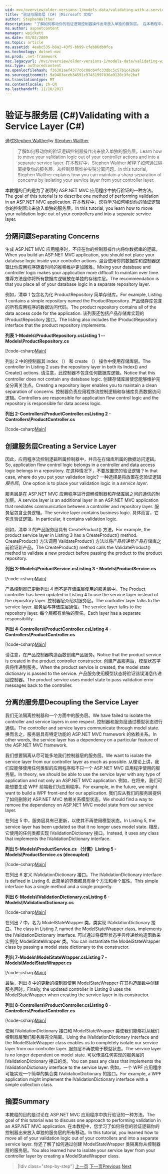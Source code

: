 ```yaml
---
uid: mvc/overview/older-versions-1/models-data/validating-with-a-service-layer-cs
title: "验证与服务层 (C#) |Microsoft 文档"
author: StephenWalther
description: "了解如何移动你的验证逻辑控制器操作出来放入单独的服务层。 在本教程中，Stephen Walther 解释了如何你..."
ms.author: aspnetcontent
manager: wpickett
ms.date: 03/02/2009
ms.topic: article
ms.assetid: 4eabc535-b8a1-43f5-bb99-cfeb86db0fca
ms.technology: dotnet-mvc
ms.prod: .net-framework
msc.legacyurl: /mvc/overview/older-versions-1/models-data/validating-with-a-service-layer-cs
msc.type: authoredcontent
ms.openlocfilehash: f36301aef4377c6c00cb4fc33dbc5c57b1c426a9
ms.sourcegitcommit: 9a9483aceb34591c97451997036a9120c3fe2baf
ms.translationtype: MT
ms.contentlocale: zh-CN
ms.lasthandoff: 11/10/2017
---
```

<a name="validating-with-a-service-layer-c"></a><span data-ttu-id="87f4f-104">验证与服务层 (C#)</span><span class="sxs-lookup"><span data-stu-id="87f4f-104">Validating with a Service Layer (C#)</span></span>
====================
<span data-ttu-id="87f4f-105">通过[Stephen Walther](https://github.com/StephenWalther)</span><span class="sxs-lookup"><span data-stu-id="87f4f-105">by [Stephen Walther](https://github.com/StephenWalther)</span></span>

> <span data-ttu-id="87f4f-106">了解如何移动你的验证逻辑控制器操作出来放入单独的服务层。</span><span class="sxs-lookup"><span data-stu-id="87f4f-106">Learn how to move your validation logic out of your controller actions and into a separate service layer.</span></span> <span data-ttu-id="87f4f-107">在本教程中，Stephen Walther 解释了如何通过隔离接受你的服务层，从控制器层维护尖锐分离问题。</span><span class="sxs-lookup"><span data-stu-id="87f4f-107">In this tutorial, Stephen Walther explains how you can maintain a sharp separation of concerns by isolating your service layer from your controller layer.</span></span>


<span data-ttu-id="87f4f-108">本教程的目的是为了说明的 ASP.NET MVC 应用程序中执行验证的一种方法。</span><span class="sxs-lookup"><span data-stu-id="87f4f-108">The goal of this tutorial is to describe one method of performing validation in an ASP.NET MVC application.</span></span> <span data-ttu-id="87f4f-109">在本教程中，您将学习如何移动你的验证逻辑你的控制器出来放入单独的服务层。</span><span class="sxs-lookup"><span data-stu-id="87f4f-109">In this tutorial, you learn how to move your validation logic out of your controllers and into a separate service layer.</span></span>

## <a name="separating-concerns"></a><span data-ttu-id="87f4f-110">分隔问题</span><span class="sxs-lookup"><span data-stu-id="87f4f-110">Separating Concerns</span></span>

<span data-ttu-id="87f4f-111">生成 ASP.NET MVC 应用程序时，不应在你的控制器操作内将你数据库的逻辑。</span><span class="sxs-lookup"><span data-stu-id="87f4f-111">When you build an ASP.NET MVC application, you should not place your database logic inside your controller actions.</span></span> <span data-ttu-id="87f4f-112">混合使用你的数据库和控制器逻辑让你应用程序随着时间的推移维护更加困难。</span><span class="sxs-lookup"><span data-stu-id="87f4f-112">Mixing your database and controller logic makes your application more difficult to maintain over time.</span></span> <span data-ttu-id="87f4f-113">推荐方法是你将所有数据库逻辑放在单独的存储库层。</span><span class="sxs-lookup"><span data-stu-id="87f4f-113">The recommendation is that you place all of your database logic in a separate repository layer.</span></span>

<span data-ttu-id="87f4f-114">例如，清单 1 包含名为化 ProductRepository 简单存储库。</span><span class="sxs-lookup"><span data-stu-id="87f4f-114">For example, Listing 1 contains a simple repository named the ProductRepository.</span></span> <span data-ttu-id="87f4f-115">产品储存库包含的所有应用程序的数据访问代码。</span><span class="sxs-lookup"><span data-stu-id="87f4f-115">The product repository contains all of the data access code for the application.</span></span> <span data-ttu-id="87f4f-116">该列表还包括产品存储库实现的 IProductRepository 接口。</span><span class="sxs-lookup"><span data-stu-id="87f4f-116">The listing also includes the IProductRepository interface that the product repository implements.</span></span>

<span data-ttu-id="87f4f-117">**列表 1-Models\ProductRepository.cs**</span><span class="sxs-lookup"><span data-stu-id="87f4f-117">**Listing 1 -- Models\ProductRepository.cs**</span></span>

[!code-csharp[Main](validating-with-a-service-layer-cs/samples/sample1.cs)]

<span data-ttu-id="87f4f-118">列出 2 中的控制器其 index （） 和 create （） 操作中使用存储库层。</span><span class="sxs-lookup"><span data-stu-id="87f4f-118">The controller in Listing 2 uses the repository layer in both its Index() and Create() actions.</span></span> <span data-ttu-id="87f4f-119">请注意，此控制器不包含任何数据库逻辑。</span><span class="sxs-lookup"><span data-stu-id="87f4f-119">Notice that this controller does not contain any database logic.</span></span> <span data-ttu-id="87f4f-120">创建存储库层使您能够维护完全分离关注点。</span><span class="sxs-lookup"><span data-stu-id="87f4f-120">Creating a repository layer enables you to maintain a clean separation of concerns.</span></span> <span data-ttu-id="87f4f-121">控制器负责应用程序流控制逻辑和存储库负责数据访问逻辑。</span><span class="sxs-lookup"><span data-stu-id="87f4f-121">Controllers are responsible for application flow control logic and the repository is responsible for data access logic.</span></span>

<span data-ttu-id="87f4f-122">**列出 2-Controllers\ProductController.cs**</span><span class="sxs-lookup"><span data-stu-id="87f4f-122">**Listing 2 - Controllers\ProductController.cs**</span></span>

[!code-csharp[Main](validating-with-a-service-layer-cs/samples/sample2.cs)]

## <a name="creating-a-service-layer"></a><span data-ttu-id="87f4f-123">创建服务层</span><span class="sxs-lookup"><span data-stu-id="87f4f-123">Creating a Service Layer</span></span>

<span data-ttu-id="87f4f-124">因此，应用程序流控制逻辑所属控制器中，并且在存储库所属的数据访问逻辑。</span><span class="sxs-lookup"><span data-stu-id="87f4f-124">So, application flow control logic belongs in a controller and data access logic belongs in a repository.</span></span> <span data-ttu-id="87f4f-125">在这种情况下，不要放置您的验证逻辑？</span><span class="sxs-lookup"><span data-stu-id="87f4f-125">In that case, where do you put your validation logic?</span></span> <span data-ttu-id="87f4f-126">一种选择是将放置在您验证逻辑*服务层*。</span><span class="sxs-lookup"><span data-stu-id="87f4f-126">One option is to place your validation logic in a *service layer*.</span></span>

<span data-ttu-id="87f4f-127">服务层是在 ASP.NET MVC 应用程序进行调解控制器和存储库层之间的通信的附加层。</span><span class="sxs-lookup"><span data-stu-id="87f4f-127">A service layer is an additional layer in an ASP.NET MVC application that mediates communication between a controller and repository layer.</span></span> <span data-ttu-id="87f4f-128">服务层包含业务逻辑。</span><span class="sxs-lookup"><span data-stu-id="87f4f-128">The service layer contains business logic.</span></span> <span data-ttu-id="87f4f-129">具体而言，它包含验证逻辑。</span><span class="sxs-lookup"><span data-stu-id="87f4f-129">In particular, it contains validation logic.</span></span>

<span data-ttu-id="87f4f-130">例如，清单 3 的产品服务层具有 CreateProduct() 方法。</span><span class="sxs-lookup"><span data-stu-id="87f4f-130">For example, the product service layer in Listing 3 has a CreateProduct() method.</span></span> <span data-ttu-id="87f4f-131">CreateProduct() 方法调用 ValidateProduct() 方法以将产品传递给产品存储库之前验证新产品。</span><span class="sxs-lookup"><span data-stu-id="87f4f-131">The CreateProduct() method calls the ValidateProduct() method to validate a new product before passing the product to the product repository.</span></span>

<span data-ttu-id="87f4f-132">**列出 3-Models\ProductService.cs**</span><span class="sxs-lookup"><span data-stu-id="87f4f-132">**Listing 3 - Models\ProductService.cs**</span></span>

[!code-csharp[Main](validating-with-a-service-layer-cs/samples/sample3.cs)]

<span data-ttu-id="87f4f-133">产品控制器已更新列出 4 而不是存储库层使用的服务层中。</span><span class="sxs-lookup"><span data-stu-id="87f4f-133">The Product controller has been updated in Listing 4 to use the service layer instead of the repository layer.</span></span> <span data-ttu-id="87f4f-134">控制器层介绍对服务层。</span><span class="sxs-lookup"><span data-stu-id="87f4f-134">The controller layer talks to the service layer.</span></span> <span data-ttu-id="87f4f-135">服务层与存储库层通信。</span><span class="sxs-lookup"><span data-stu-id="87f4f-135">The service layer talks to the repository layer.</span></span> <span data-ttu-id="87f4f-136">每个层都有单独的责任。</span><span class="sxs-lookup"><span data-stu-id="87f4f-136">Each layer has a separate responsibility.</span></span>

<span data-ttu-id="87f4f-137">**列出 4-Controllers\ProductController.cs**</span><span class="sxs-lookup"><span data-stu-id="87f4f-137">**Listing 4 - Controllers\ProductController.cs**</span></span>

[!code-csharp[Main](validating-with-a-service-layer-cs/samples/sample4.cs)]

<span data-ttu-id="87f4f-138">请注意，在产品控制器构造函数创建产品服务。</span><span class="sxs-lookup"><span data-stu-id="87f4f-138">Notice that the product service is created in the product controller constructor.</span></span> <span data-ttu-id="87f4f-139">创建产品服务后，模型状态字典将传递到服务。</span><span class="sxs-lookup"><span data-stu-id="87f4f-139">When the product service is created, the model state dictionary is passed to the service.</span></span> <span data-ttu-id="87f4f-140">产品服务使用模型状态将验证错误消息传递回控制器。</span><span class="sxs-lookup"><span data-stu-id="87f4f-140">The product service uses model state to pass validation error messages back to the controller.</span></span>

## <a name="decoupling-the-service-layer"></a><span data-ttu-id="87f4f-141">分离的服务层</span><span class="sxs-lookup"><span data-stu-id="87f4f-141">Decoupling the Service Layer</span></span>

<span data-ttu-id="87f4f-142">我们无法隔离控制器和一个方面中的服务层。</span><span class="sxs-lookup"><span data-stu-id="87f4f-142">We have failed to isolate the controller and service layers in one respect.</span></span> <span data-ttu-id="87f4f-143">控制器和服务层通过模型状态进行通信。</span><span class="sxs-lookup"><span data-stu-id="87f4f-143">The controller and service layers communicate through model state.</span></span> <span data-ttu-id="87f4f-144">换而言之，服务层具有特定功能的 ASP.NET MVC framework 的依赖关系。</span><span class="sxs-lookup"><span data-stu-id="87f4f-144">In other words, the service layer has a dependency on a particular feature of the ASP.NET MVC framework.</span></span>

<span data-ttu-id="87f4f-145">我们想要隔离从尽可能多地我们控制器层的服务层。</span><span class="sxs-lookup"><span data-stu-id="87f4f-145">We want to isolate the service layer from our controller layer as much as possible.</span></span> <span data-ttu-id="87f4f-146">从理论上讲，我们应能够使用任何类型的应用程序和不只一个 ASP.NET MVC 应用程序使用的服务层。</span><span class="sxs-lookup"><span data-stu-id="87f4f-146">In theory, we should be able to use the service layer with any type of application and not only an ASP.NET MVC application.</span></span> <span data-ttu-id="87f4f-147">例如，在将来，我们可能想要生成 WPF 前端我们为应用程序。</span><span class="sxs-lookup"><span data-stu-id="87f4f-147">For example, in the future, we might want to build a WPF front-end for our application.</span></span> <span data-ttu-id="87f4f-148">我们应从我们的服务层提供了如何删除对 ASP.NET MVC 依赖关系模型状态。</span><span class="sxs-lookup"><span data-stu-id="87f4f-148">We should find a way to remove the dependency on ASP.NET MVC model state from our service layer.</span></span>

<span data-ttu-id="87f4f-149">在列出 5 中，服务层具有已更新，以使其不再使用模型状态。</span><span class="sxs-lookup"><span data-stu-id="87f4f-149">In Listing 5, the service layer has been updated so that it no longer uses model state.</span></span> <span data-ttu-id="87f4f-150">相反，它使用的任何类都实现 IValidationDictionary 接口。</span><span class="sxs-lookup"><span data-stu-id="87f4f-150">Instead, it uses any class that implements the IValidationDictionary interface.</span></span>

<span data-ttu-id="87f4f-151">**列出 5-Models\ProductService.cs （分离）**</span><span class="sxs-lookup"><span data-stu-id="87f4f-151">**Listing 5 - Models\ProductService.cs (decoupled)**</span></span>

[!code-csharp[Main](validating-with-a-service-layer-cs/samples/sample5.cs)]

<span data-ttu-id="87f4f-152">在列出 6 定义 IValidationDictionary 接口。</span><span class="sxs-lookup"><span data-stu-id="87f4f-152">The IValidationDictionary interface is defined in Listing 6.</span></span> <span data-ttu-id="87f4f-153">此简单的界面都具有单个方法和单个属性。</span><span class="sxs-lookup"><span data-stu-id="87f4f-153">This simple interface has a single method and a single property.</span></span>

<span data-ttu-id="87f4f-154">**列出 6-Models\IValidationDictionary.cs**</span><span class="sxs-lookup"><span data-stu-id="87f4f-154">**Listing 6 - Models\IValidationDictionary.cs**</span></span>

[!code-csharp[Main](validating-with-a-service-layer-cs/samples/sample6.cs)]

<span data-ttu-id="87f4f-155">在列出 7 中，名为 ModelStateWrapper 类，类实现 IValidationDictionary 接口。</span><span class="sxs-lookup"><span data-stu-id="87f4f-155">The class in Listing 7, named the ModelStateWrapper class, implements the IValidationDictionary interface.</span></span> <span data-ttu-id="87f4f-156">可以通过将模型状态字典传递给构造函数来实例化 ModelStateWrapper 类。</span><span class="sxs-lookup"><span data-stu-id="87f4f-156">You can instantiate the ModelStateWrapper class by passing a model state dictionary to the constructor.</span></span>

<span data-ttu-id="87f4f-157">**列出 7-Models\ModelStateWrapper.cs**</span><span class="sxs-lookup"><span data-stu-id="87f4f-157">**Listing 7 - Models\ModelStateWrapper.cs**</span></span>

[!code-csharp[Main](validating-with-a-service-layer-cs/samples/sample7.cs)]

<span data-ttu-id="87f4f-158">最后，列出 8 中的更新的控制器使用 ModelStateWrapper 在其构造函数中创建服务层时。</span><span class="sxs-lookup"><span data-stu-id="87f4f-158">Finally, the updated controller in Listing 8 uses the ModelStateWrapper when creating the service layer in its constructor.</span></span>

<span data-ttu-id="87f4f-159">**列出 8-Controllers\ProductController.cs**</span><span class="sxs-lookup"><span data-stu-id="87f4f-159">**Listing 8 - Controllers\ProductController.cs**</span></span>

[!code-csharp[Main](validating-with-a-service-layer-cs/samples/sample8.cs)]

<span data-ttu-id="87f4f-160">使用 IValidationDictionary 接口和 ModelStateWrapper 类使我们能够将从我们控制器层我们服务层完全隔离。</span><span class="sxs-lookup"><span data-stu-id="87f4f-160">Using the IValidationDictionary interface and the ModelStateWrapper class enables us to completely isolate our service layer from our controller layer.</span></span> <span data-ttu-id="87f4f-161">服务层不再依赖于模型状态。</span><span class="sxs-lookup"><span data-stu-id="87f4f-161">The service layer is no longer dependent on model state.</span></span> <span data-ttu-id="87f4f-162">可以传递任何实现的服务层的 IValidationDictionary 接口的类。</span><span class="sxs-lookup"><span data-stu-id="87f4f-162">You can pass any class that implements the IValidationDictionary interface to the service layer.</span></span> <span data-ttu-id="87f4f-163">例如，一个 WPF 应用程序可能实现一个简单的集合类 IValidationDictionary 的接口。</span><span class="sxs-lookup"><span data-stu-id="87f4f-163">For example, a WPF application might implement the IValidationDictionary interface with a simple collection class.</span></span>

## <a name="summary"></a><span data-ttu-id="87f4f-164">摘要</span><span class="sxs-lookup"><span data-stu-id="87f4f-164">Summary</span></span>

<span data-ttu-id="87f4f-165">本教程的目的是讨论在 ASP.NET MVC 应用程序中执行验证的一种方法。</span><span class="sxs-lookup"><span data-stu-id="87f4f-165">The goal of this tutorial was to discuss one approach to performing validation in an ASP.NET MVC application.</span></span> <span data-ttu-id="87f4f-166">在本教程中，您学习了如何将您的验证逻辑你的控制器出来放入单独的服务层的所有移动。</span><span class="sxs-lookup"><span data-stu-id="87f4f-166">In this tutorial, you learned how to move all of your validation logic out of your controllers and into a separate service layer.</span></span> <span data-ttu-id="87f4f-167">你还了解了如何通过创建 ModelStateWrapper 类隔离你从控制器层的服务层。</span><span class="sxs-lookup"><span data-stu-id="87f4f-167">You also learned how to isolate your service layer from your controller layer by creating a ModelStateWrapper class.</span></span>

>[!div class="step-by-step"]
<span data-ttu-id="87f4f-168">[上一页](validating-with-the-idataerrorinfo-interface-cs.md)
[下一页](validation-with-the-data-annotation-validators-cs.md)</span><span class="sxs-lookup"><span data-stu-id="87f4f-168">[Previous](validating-with-the-idataerrorinfo-interface-cs.md)
[Next](validation-with-the-data-annotation-validators-cs.md)</span></span>
